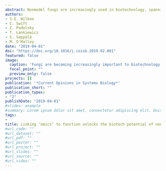 ```yaml
---
abstract: Nonmodel fungi are increasingly used in biotechnology, spanning medical, industrial, and even agricultural applications. Long-read sequencing technologies have led to a rapid rise in the number of high-quality sequenced fungal genomes and transcriptomes available for study. This information, coupled with bioinformatic analyses, allows access to a striking variety of potential genes to target for downstream characterization and incorporation into bioproduction strategies. However, nonmodel organisms are notoriously difficult to cultivate and genetically modify, limiting the speed at which in silico discoveries can be tested and translated into application. It is critical to combine sequencing information and systems biology to guide both genetic engineering and heterologous expression strategies to harness the biotech potential of nonmodel fungi. This review highlights recent examples where bioinformatics was used to identify genes and pathways of interest that were later exploited to produce biotechnologically important secondary metabolites, transporters, and lignocellulose-active enzymes. We also highlight opportunities where modern approaches, such as genome-scale models and genome editing, may be used to rapidly improve our understanding of nonmodel fungi and fully exploit them for synthetic biology and biotechnology applications.
authors:
- S.E. Wilken
- C. Swift
- I. Podolsky
- T. Lankiewicz
- S. Seppälä
- M. O'Malley
date: "2019-04-01"
doi: "https://doi.org/10.1016/j.coisb.2019.02.001"
featured: false
image:
  caption: 'Fungi are becoming increasingly important to biotechnology, and non-model fungi could be especially important to designing future biotech processes.' 
  focal_point: ""
  preview_only: false
projects: []
publication: '*Current Opinions in Systems Biology*'
publication_short: ""
publication_types:
- "2"
publishDate: "2019-04-01"
#slides: example
#summary: Lorem ipsum dolor sit amet, consectetur adipiscing elit. Duis posuere tellus ac convallis placerat. Proin tincidunt magna sed ex sollicitudin condimentum.
tags:
- 
title: Linking ‘omics’ to function unlocks the biotech potential of non-model fungi
#url_code: ""
#url_dataset: ""
#url_pdf: ""
#url_poster: ""
#url_project: ""
#url_slides: ""
#url_source: ""
#url_video: ""
---
```

